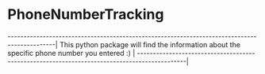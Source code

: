 # PhoneNumberTracking
---------------------------------------------------------------------------------------------|
This python package will find the information about the specific phone number you entered :) |
---------------------------------------------------------------------------------------------|
